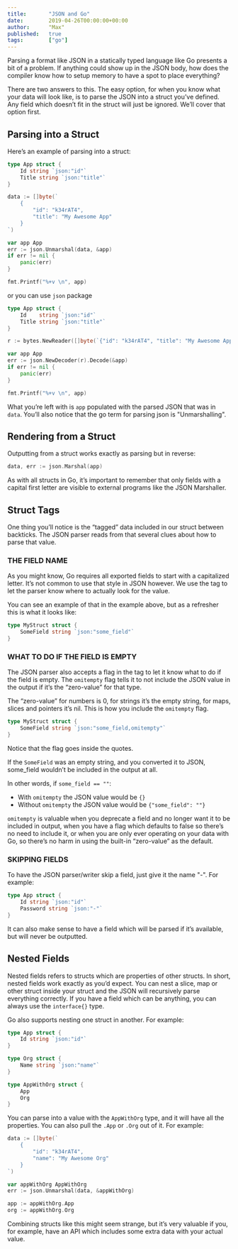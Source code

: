```yaml
---
title:       "JSON and Go"
date:        2019-04-26T00:00:00+00:00
author:      "Max"
published:   true
tags:        ["go"]
---
```


Parsing a format like JSON in a statically typed language like Go presents a bit of a problem. If anything could show up in the JSON body, how does the compiler know how to setup memory to have a spot to place everything?

There are two answers to this. The easy option, for when you know what your data will look like, is to parse the JSON into a struct you’ve defined. Any field which doesn’t fit in the struct will just be ignored. We’ll cover that option first.

## Parsing into a Struct

Here’s an example of parsing into a struct:

```go
type App struct {
    Id string `json:"id"`
    Title string `json:"title"`
}

data := []byte(`
    {
        "id": "k34rAT4",
        "title": "My Awesome App"
    }
`)

var app App
err := json.Unmarshal(data, &app)
if err != nil {
    panic(err)
}

fmt.Printf("%+v \n", app)
```

or you can use `json` package

```go
type App struct {
    Id    string `json:"id"`
    Title string `json:"title"`
}

r := bytes.NewReader([]byte(`{"id": "k34rAT4", "title": "My Awesome App"}`))

var app App
err := json.NewDecoder(r).Decode(&app)
if err != nil {
    panic(err)
}

fmt.Printf("%+v \n", app)
```

What you’re left with is `app` populated with the parsed JSON that was in `data`. You’ll also notice that the go term for parsing json is "Unmarshalling".

## Rendering from a Struct

Outputting from a struct works exactly as parsing but in reverse:

```go
data, err := json.Marshal(app)
```

As with all structs in Go, it’s important to remember that only fields with a capital first letter are visible to external programs like the JSON Marshaller.

## Struct Tags

One thing you’ll notice is the “tagged” data included in our struct between backticks. The JSON parser reads from that several clues about how to parse that value.

### THE FIELD NAME

As you might know, Go requires all exported fields to start with a capitalized letter. It’s not common to use that style in JSON however. We use the tag to let the parser know where to actually look for the value.

You can see an example of that in the example above, but as a refresher this is what it looks like:

```go
type MyStruct struct {
    SomeField string `json:"some_field"`
}
```

### WHAT TO DO IF THE FIELD IS EMPTY

The JSON parser also accepts a flag in the tag to let it know what to do if the field is empty. The `omitempty` flag tells it to not include the JSON value in the output if it’s the “zero-value” for that type.

The “zero-value” for numbers is 0, for strings it’s the empty string, for maps, slices and pointers it’s nil. This is how you include the `omitempty` flag.

```go
type MyStruct struct {
    SomeField string `json:"some_field,omitempty"`
}
```

Notice that the flag goes inside the quotes.

If the `SomeField` was an empty string, and you converted it to JSON, some_field wouldn’t be included in the output at all.

In other words, if `some_field == ""`:

- With `omitempty` the JSON value would be `{}`
- Without `omitempty` the JSON value would be `{"some_field": ""}`

`omitempty` is valuable when you deprecate a field and no longer want it to be included in output, when you have a flag which defaults to false so there’s no need to include it, or when you are only ever operating on your data with Go, so there’s no harm in using the built-in “zero-value” as the default.

### SKIPPING FIELDS

To have the JSON parser/writer skip a field, just give it the name "-". For example:

```go
type App struct {
    Id string `json:"id"`
    Password string `json:"-"`
}
```

It can also make sense to have a field which will be parsed if it’s available, but will never be outputted.


## Nested Fields

Nested fields refers to structs which are properties of other structs. In short, nested fields work exactly as you’d expect. You can nest a slice, map or other struct inside your struct and the JSON will recursively parse everything correctly. If you have a field which can be anything, you can always use the `interface{}` type.

Go also supports nesting one struct in another. For example:

```go
type App struct {
    Id string `json:"id"`
}

type Org struct {
    Name string `json:"name"`
}

type AppWithOrg struct {
    App
    Org
}
```

You can parse into a value with the `AppWithOrg` type, and it will have all the properties. You can also pull the `.App` or `.Org` out of it. For example:

```go
data := []byte(`
    {
        "id": "k34rAT4",
        "name": "My Awesome Org"
    }
`)

var appWithOrg AppWithOrg
err := json.Unmarshal(data, &appWithOrg)

app := appWithOrg.App
org := appWithOrg.Org
```

Combining structs like this might seem strange, but it’s very valuable if you, for example, have an API which includes some extra data with your actual value.
